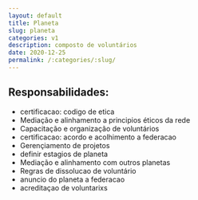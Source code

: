 ```yaml
---
layout: default
title: Planeta
slug: planeta
categories: v1
description: composto de voluntários
date: 2020-12-25
permalink: /:categories/:slug/
---
```



## Responsabilidades:

- certificacao: codigo de etica
- Mediação e alinhamento a principios éticos da rede
- Capacitação e organização de voluntários
- certificacao: acordo e acolhimento a federacao
- Gerençiamento de projetos
- definir estagios de planeta
- Mediação e alinhamento com outros planetas
- Regras de dissolucao de voluntário
- anuncio do planeta a federacao
- acreditaçao de voluntarixs
